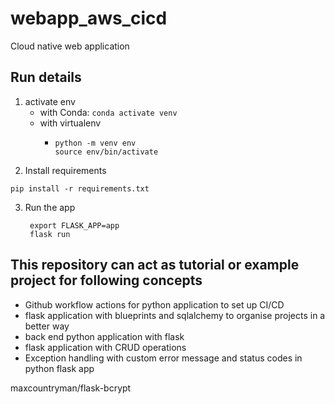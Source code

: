 # webapp_aws_cicd
Cloud native web application

## Run details
1. activate env
    - with Conda: ```conda activate venv```
    - with virtualenv
      - ```
        python -m venv env
        source env/bin/activate
        ```
2. Install requirements    
```commandline
pip install -r requirements.txt
```
3. Run the app
   ```commandline
    export FLASK_APP=app
    flask run
    ```

## This repository can act as tutorial or example project for following concepts
  - Github workflow actions for python application to set up CI/CD
  - flask application with blueprints and sqlalchemy to organise projects in a better way
  - back end python application with flask
  - flask application with CRUD operations
  - Exception handling with custom error message and status codes in python flask app


maxcountryman/flask-bcrypt
